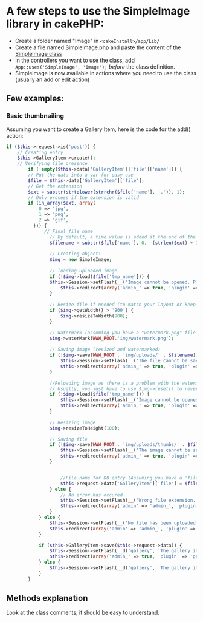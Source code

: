 # A few steps to use the SimpleImage library in cakePHP:

 * Create a folder named "Image" in `<cakeInstall>/app/Lib/`
 * Create a file named SimpleImage.php and paste the content of the [SimpleImage class](https://github.com/el-cms/superBake/blob/dev/Console/Template/required/libs/Image/SimpleImage.php)
 * In the controllers you want to use the class, add `App::uses('SimpleImage', 'Image');` _before_ the class definition.
 * SimpleImage is now available in actions where you need to use the class (usually an add or edit action)

## Few examples:

### Basic thumbnailing

Assuming you want to create a Gallery Item, here is the code for the add() action:

```PHP
if ($this->request->is('post')) {
	// Creating entry
	$this->GalleryItem->create();
	// Verifying file presence
		if (!empty($this->data['GalleryItem']['file']['name'])) {
		// Put the data into a var for easy use
		$file = $this->data['GalleryItem']['file'];
		// Get the extension
		$ext = substr(strtolower(strrchr($file['name'], '.')), 1);
		// Only process if the extension is valid
		if (in_array($ext, array(
			0 => 'jpg',
			1 => 'png',
			2 => 'gif',
		  ))) {
			  // Final file name
				// By default, a time value is added at the end of the file to avoid filename problems. Feel free to change this.
				$filename = substr($file['name'], 0, -(strlen($ext) + 1)) . '-' . time() . '.' . $ext;
				
				// Creating object:
				$img = new SimpleImage;
				
				// loading uploaded image
				if (!$img->load($file['tmp_name'])) {
				$this->Session->setFlash(__('Image cannot be opened. Please try again'), 'flash_error');
					$this->redirect(array('admin_' => true, 'plugin' => 'gallery', 'controller' => 'gallery_items', 'action' => 'add'));
				}
				
				// Resize file if needed (to match your layout or keep space on server)
				if ($img->getWidth() > '900') {
					$img->resizeToWidth(900);
				}

				// Watermark (assuming you have a "watermark.png" file in webroot/img"
				$img->waterMark(WWW_ROOT.'img/watermark.png');
				
				// Saving image (resized and watermarked)
				if (!$img->save(WWW_ROOT . 'img/uploads/' . $filename)) {
					$this->Session->setFlash(__('The file cannot be saved.'), 'flash_error');
					$this->redirect(array('admin_' => true, 'plugin' => 'gallery', 'controller' => 'gallery_items', 'action' => 'add'));
				}

				//Reloading image as there is a problem with the watermark (must be fixed in the lib :/ )
				// Usually, you just have to use $img->reset() to revert all changes done.
				if (!$img->load($file['tmp_name'])) {
					$this->Session->setFlash(__('Image cannot be opened. Please try again'), 'flash_error');
					$this->redirect(array('admin_' => true, 'plugin' => 'gallery', 'controller' => 'gallery_items', 'action' => 'add'));
				}
			
				// Resizing image
				$img->resizeToHeight(100);

				// Saving file
				if (!$img->save(WWW_ROOT . 'img/uploads/thumbs/' . $filename)) {
					$this->Session->setFlash(__('The image cannot be saved.'), 'flash_error');
					$this->redirect(array('admin_' => true, 'plugin' => 'gallery', 'controller' => 'gallery_items', 'action' => 'add'));
				}


					//File name for DB entry (Assuming you have a 'file' field in the table)
					$this->request->data['GalleryItem']['file'] = $filename;
				} else {
					// An error has occured
					$this->Session->setFlash(__('Wrong file extension. Allowed extensions are $fileString'), 'flash_warning');
					$this->redirect(array('admin' => 'admin_', 'plugin' => 'gallery', 'controller' => 'gallery_items', 'action' => 'index'));
				}
			} else {
				$this->Session->setFlash(__('No file has been uploaded'), 'flash_error');
				$this->redirect(array('admin' => 'admin_', 'plugin' => 'resellers', 'controller' => 'sellers', 'action' => 'index'));
			}

			if ($this->GalleryItem->save($this->request->data)) {
				$this->Session->setFlash(__d('gallery', 'The gallery item has been saved'), 'flash_success');
				$this->redirect(array('admin_' => true, 'plugin' => 'gallery', 'controller' => 'gallery_items', 'action' => 'index'));
			} else {
				$this->Session->setFlash(__d('gallery', 'The gallery item could not be saved. Please try again.'), 'flash_error');
			}
		}
```

## Methods explanation
Look at the class comments, it should be easy to understand.
